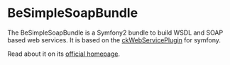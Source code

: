 BeSimpleSoapBundle
==================

The BeSimpleSoapBundle is a Symfony2 bundle to build WSDL and SOAP based web services.
It is based on the [ckWebServicePlugin](http://www.symfony-project.org/plugins/ckWebServicePlugin) for symfony.

Read about it on its [official homepage](http://besim.pl/SoapBundle/).

